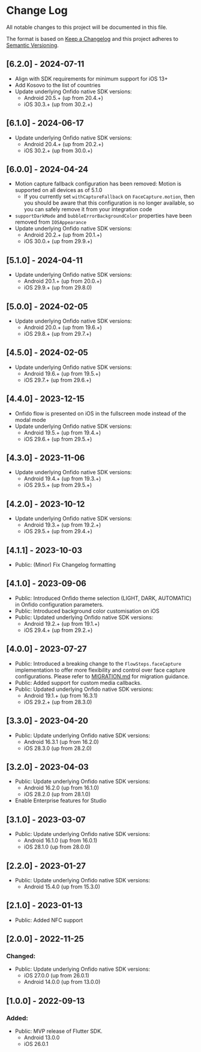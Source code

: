 # Change Log
All notable changes to this project will be documented in this file.

The format is based on [Keep a Changelog](http://keepachangelog.com/en/1.0.0/)
and this project adheres to [Semantic Versioning](http://semver.org/spec/v2.0.0.html).

## [6.2.0] - 2024-07-11

- Align with SDK requirements for minimum support for iOS 13+
- Add Kosovo to the list of countries
- Update underlying Onfido native SDK versions:
  - Android 20.5.+ (up from 20.4.+)
  - iOS 30.3.+ (up from 30.2.+)

## [6.1.0] - 2024-06-17

- Update underlying Onfido native SDK versions:
  - Android 20.4.+ (up from 20.2.+)
  - iOS 30.2.+ (up from 30.0.+)

## [6.0.0] - 2024-04-24

- Motion capture fallback configuration has been removed: Motion is supported on all devices as of 5.1.0
  - If you currently set `withCaptureFallback` on `FaceCapture.motion`, then you should be aware that this configuration is no longer available, so you can safely remove it from your integration code
- `supportDarkMode` and `bubbleErrorBackgroundColor` properties have been removed from `IOSAppearance`
- Update underlying Onfido native SDK versions:
  - Android 20.2.+ (up from 20.1.+)
  - iOS 30.0.+ (up from 29.9.+)

## [5.1.0] - 2024-04-11

- Update underlying Onfido native SDK versions:
  - Android 20.1.+ (up from 20.0.+)
  - iOS 29.9.+ (up from 29.8.0)

## [5.0.0] - 2024-02-05

- Update underlying Onfido native SDK versions:
  - Android 20.0.+ (up from 19.6.+)
  - iOS 29.8.+ (up from 29.7.+)

## [4.5.0] - 2024-02-05

- Update underlying Onfido native SDK versions:
  - Android 19.6.+ (up from 19.5.+)
  - iOS 29.7.+ (up from 29.6.+)

## [4.4.0] - 2023-12-15

- Onfido flow is presented on iOS in the fullscreen mode instead of the modal mode
- Update underlying Onfido native SDK versions:
  - Android 19.5.+ (up from 19.4.+)
  - iOS 29.6.+ (up from 29.5.+)

## [4.3.0] - 2023-11-06

- Update underlying Onfido native SDK versions:
  - Android 19.4.+ (up from 19.3.+)
  - iOS 29.5.+ (up from 29.5.+)

## [4.2.0] - 2023-10-12

- Update underlying Onfido native SDK versions:
  - Android 19.3.+ (up from 19.2.+)
  - iOS 29.5.+ (up from 29.4.+)

## [4.1.1] - 2023-10-03
- Public: (Minor) Fix Changelog formatting

## [4.1.0] - 2023-09-06

- Public: Introduced Onfido theme selection (LIGHT, DARK, AUTOMATIC) in Onfido configuration parameters.
- Public: Introduced background color customisation on iOS
- Public: Updated underlying Onfido native SDK versions:
  - Android 19.2.+ (up from 19.1.+)
  - iOS 29.4.+ (up from 29.2.+)

## [4.0.0] - 2023-07-27

- Public: Introduced a breaking change to the `FlowSteps.faceCapture` implementation to offer more flexibility and control over face capture configurations. Please refer to [MIGRATION.md](MIGRATION.md) for migration guidance.
- Public: Added support for custom media callbacks.
- Public: Updated underlying Onfido native SDK versions:
  - Android 19.1.+ (up from 16.3.1)
  - iOS 29.2.+ (up from 28.3.0)

## [3.3.0] - 2023-04-20

- Public: Update underlying Onfido native SDK versions:
  - Android 16.3.1 (up from 16.2.0)
  - iOS 28.3.0 (up from 28.2.0)

## [3.2.0] - 2023-04-03
- Public: Update underlying Onfido native SDK versions:
  - Android 16.2.0 (up from 16.1.0)
  - iOS 28.2.0 (up from 28.1.0)
- Enable Enterprise features for Studio

## [3.1.0] - 2023-03-07

- Public: Update underlying Onfido native SDK versions:
  - Android 16.1.0 (up from 16.0.1)
  - iOS 28.1.0 (up from 28.0.0)

## [2.2.0] - 2023-01-27

- Public: Update underlying Onfido native SDK versions:
  - Android 15.4.0 (up from 15.3.0)

## [2.1.0] - 2023-01-13

- Public: Added NFC support

## [2.0.0] - 2022-11-25

### Changed:
- Public: Update underlying Onfido native SDK versions:
  - iOS 27.0.0 (up from 26.0.1)
  - Android 14.0.0 (up from 13.0.0)

## [1.0.0] - 2022-09-13

### Added:
- Public: MVP release of Flutter SDK.
    * Android 13.0.0
    * iOS 26.0.1
